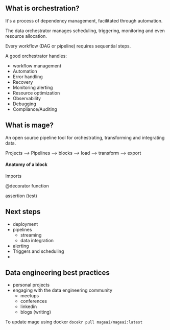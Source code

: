## What is orchestration?

It's a process of dependency management, facilitated through automation.

The data orchestrator manages scheduling, triggering, monitoring and even resource allocation.

Every workflow (DAG or pipeline) requires sequential steps.

A good orchestrator handles:
- workflow management
- Automation
- Error handling
- Recovery
- Monitoring alerting
- Resource optimization
- Observability
- Debugging
- Compliance/Auditing

## What is mage?

An open source pipeline tool for orchestrating, transforming and integrating data.

Projects --> Pipelines --> blocks --> load
                                  --> transform
                                  --> export

#### Anatomy of a block

Imports

@decorator
function

assertion (test)


## Next steps

- deployment
- pipelines
  - streaming
  - data integration
- alerting
- Triggers and scheduling
- 
## Data engineering best practices
- personal projects
- engaging with the data engineering community
  - meetups
  - conferences
  - linkedin
  - blogs (writing)


To update mage using docker
`docekr pull mageai/mageai:latest`
